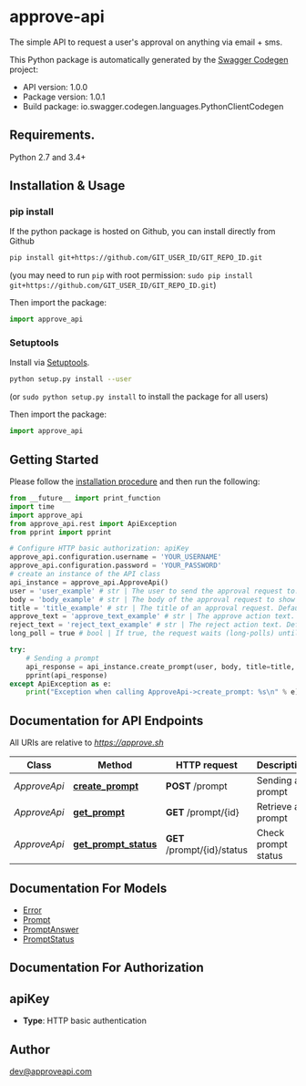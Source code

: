 # approve-api
The simple API to request a user's approval on anything via email + sms.

This Python package is automatically generated by the [Swagger Codegen](https://github.com/swagger-api/swagger-codegen) project:

- API version: 1.0.0
- Package version: 1.0.1
- Build package: io.swagger.codegen.languages.PythonClientCodegen

## Requirements.

Python 2.7 and 3.4+

## Installation & Usage
### pip install

If the python package is hosted on Github, you can install directly from Github

```sh
pip install git+https://github.com/GIT_USER_ID/GIT_REPO_ID.git
```
(you may need to run `pip` with root permission: `sudo pip install git+https://github.com/GIT_USER_ID/GIT_REPO_ID.git`)

Then import the package:
```python
import approve_api 
```

### Setuptools

Install via [Setuptools](http://pypi.python.org/pypi/setuptools).

```sh
python setup.py install --user
```
(or `sudo python setup.py install` to install the package for all users)

Then import the package:
```python
import approve_api
```

## Getting Started

Please follow the [installation procedure](#installation--usage) and then run the following:

```python
from __future__ import print_function
import time
import approve_api
from approve_api.rest import ApiException
from pprint import pprint

# Configure HTTP basic authorization: apiKey
approve_api.configuration.username = 'YOUR_USERNAME'
approve_api.configuration.password = 'YOUR_PASSWORD'
# create an instance of the API class
api_instance = approve_api.ApproveApi()
user = 'user_example' # str | The user to send the approval request to. Can be either an email address or a phone number.
body = 'body_example' # str | The body of the approval request to show the user.
title = 'title_example' # str | The title of an approval request. Defaults to an empty string. (optional)
approve_text = 'approve_text_example' # str | The approve action text. Defaults to 'Approve'. (optional)
reject_text = 'reject_text_example' # str | The reject action text. Defaults to 'Reject'. (optional)
long_poll = true # bool | If true, the request waits (long-polls) until the user responds to the prompt or more than 10 minutes pass. Defaults to false. (optional)

try:
    # Sending a prompt
    api_response = api_instance.create_prompt(user, body, title=title, approve_text=approve_text, reject_text=reject_text, long_poll=long_poll)
    pprint(api_response)
except ApiException as e:
    print("Exception when calling ApproveApi->create_prompt: %s\n" % e)

```

## Documentation for API Endpoints

All URIs are relative to *https://approve.sh*

Class | Method | HTTP request | Description
------------ | ------------- | ------------- | -------------
*ApproveApi* | [**create_prompt**](docs/ApproveApi.md#create_prompt) | **POST** /prompt | Sending a prompt
*ApproveApi* | [**get_prompt**](docs/ApproveApi.md#get_prompt) | **GET** /prompt/{id} | Retrieve a prompt
*ApproveApi* | [**get_prompt_status**](docs/ApproveApi.md#get_prompt_status) | **GET** /prompt/{id}/status | Check prompt status


## Documentation For Models

 - [Error](docs/Error.md)
 - [Prompt](docs/Prompt.md)
 - [PromptAnswer](docs/PromptAnswer.md)
 - [PromptStatus](docs/PromptStatus.md)


## Documentation For Authorization


## apiKey

- **Type**: HTTP basic authentication


## Author

dev@approveapi.com

